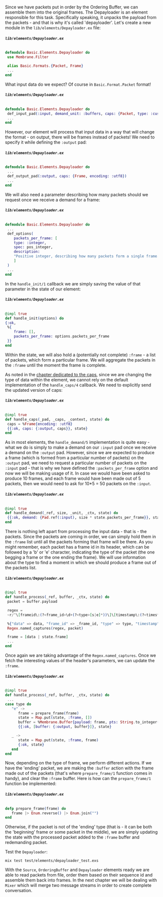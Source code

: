 Since we have packets put in order by the Ordering Buffer, we can assemble them into the original frames.
The Depayloader is an element responsible for this task. Specifically speaking, it unpacks the payload from the packets -
and that is why it's called 'depayloader'.
Let's create a new module in the `lib/elements/Depayloader.ex` file:
###### **`lib/elements/Depayloader.ex`**
```Elixir
defmodule Basic.Elements.Depayloader do
 use Membrane.Filter

 alias Basic.Formats.{Packet, Frame}
 ...
end
```

What input data do we expect? Of course in `Basic.Format.Packet` format!
###### **`lib/elements/Depayloader.ex`**
```Elixir
defmodule Basic.Elements.Depayloader do
 def_input_pad(:input, demand_unit: :buffers, caps: {Packet, type: :custom_packets})
 ...
end
```

However, our element will process that input data in a way that will change the format - on output, there will be frames instead of packets!
We need to specify it while defining the `:output` pad:
###### **`lib/elements/Depayloader.ex`**
```Elixir
defmodule Basic.Elements.Depayloader do
 ...
 def_output_pad(:output, caps: {Frame, encoding: :utf8})
 ...
end
```

We will also need a parameter describing how many packets should we request once we receive a demand for a frame:
###### **`lib/elements/Depayloader.ex`**
```Elixir
defmodule Basic.Elements.Depayloader do
 ...
 def_options(
    packets_per_frame: [
    type: :integer,
    spec: pos_integer,
    description:
    "Positive integer, describing how many packets form a single frame. Used to demand the proper number of packets while assembling the frame."
    ]
 )
 ...
end
```

In the `handle_init/1` callback we are simply saving the value of that parameter in the state of our element:
###### **`lib/elements/Depayloader.ex`**
```Elixir
@impl true
def handle_init(options) do
{:ok,
 %{
    frame: [],
    packets_per_frame: options.packets_per_frame
 }}
end
```
Within the state, we will also hold a (potentially not complete) `:frame` - a list of packets, which form a particular frame. We will aggregate the packets in the `:frame` until the moment the frame is complete.

As noted in the [chapter dedicated to the caps](03_Caps.md), since we are changing the type of data within the element, we cannot rely on the default implementation of the `handle_caps/4` callback. We need to explicitly send the updated version of caps:
###### **`lib/elements/Depayloader.ex`**
```Elixir
@impl true
def handle_caps(_pad, _caps, _context, state) do
 caps = %Frame{encoding: :utf8}
 {{:ok, caps: {:output, caps}}, state}
end
```

As in most elements, the `handle_demand/5` implementation is quite easy - what we do is simply to make a demand on our `:input` pad once we receive a demand on the `:output` pad. However, since we are expected to produce a frame (which is formed from a particular number of packets) on the `:output` pad, we need to request a particular number of packets on the `:input` pad - that is why we have defined the `:packets_per_frame` option and now we will be making usage of it. In case we would have been asked to produce 10 frames, and each frame would have been made out of 5 packets, then we would need to ask for 10\*5 = 50 packets on the `:input`.
###### **`lib/elements/Depayloader.ex`**
```Elixir
@impl true
def handle_demand(_ref, size, _unit, _ctx, state) do
 {{:ok, demand: {Pad.ref(:input), size * state.packets_per_frame}}, state}
end
```

There is nothing left apart from processing the input data - that is - the packets. Since the packets are coming in order, we can simply hold them in the `:frame` list until all the packets forming that frame will be there. As you might remember, each packet has a frame id in its header, which can be followed by a 'b' or 'e' character, indicating the type of the packet (the one begging a frame or the one ending the frame). We will use information about the type to find a moment in which we should produce a frame out of the packets list.
###### **`lib/elements/Depayloader.ex`**
```Elixir
@impl true
def handle_process(_ref, buffer, _ctx, state) do
 packet = buffer.payload

 regex =
 ~r/^\[frameid\:(?<frame_id>\d+(?<type>[s|e]*))\]\[timestamp\:(?<timestamp>\d+)\](?<data>.*)$/

 %{"data" => data, "frame_id" => _frame_id, "type" => type, "timestamp" => timestamp} =
 Regex.named_captures(regex, packet)

 frame = [data | state.frame]
 ...
end
```

Once again we are taking advantage of the `Regex.named_captures`.
Once we fetch the interesting values of the header's parameters, we can update the `:frame`.
###### **`lib/elements/Depayloader.ex`**
```Elixir
@impl true
def handle_process(_ref, buffer, _ctx, state) do
 ...
case type do
   "e" ->
      frame = prepare_frame(frame)
      state = Map.put(state, :frame, [])
      buffer = %Membrane.Buffer{payload: frame, pts: String.to_integer(timestamp)}
      {{:ok, [buffer: {:output, buffer}]}, state}

   _ ->
      state = Map.put(state, :frame, frame)
      {:ok, state}
   end
end
```

Now, depending on the type of frame, we perform different actions. 
If we have the 'ending' packet, we are making the `:buffer` action with the frame made out of the packets (that's where `prepare_frame/1` function comes in handy), and clear the `:frame` buffer. Here is how can the `prepare_frame/1` function be implemented:
###### **`lib/elements/Depayloader.ex`**
```Elixir
defp prepare_frame(frame) do
   frame |> Enum.reverse() |> Enum.join("")
end
```

Otherwise, if the packet is not of the 'ending' type (that is - it can be both the 'beginning' frame or some packet in the middle), we are simply updating the state with the processed packet added to the `:frame` buffer and redemanding packet.

Test the `Depayloader`:
```
mix test test/elements/depayloader_test.exs
```

With the `Source`, `OrderingBuffer` and `Depayloader` elements ready we are able to read packets from file, order them based on their sequence id and assemble them back into frames.
In the next chapter we will be dealing with `Mixer` which will merge two message streams in order to create complete conversation.
